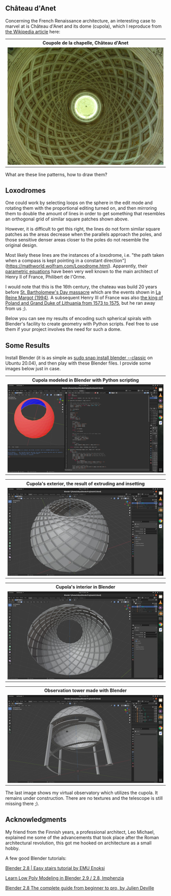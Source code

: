 ## Château d'Anet

Concerning the French Renaissance architecture, an interesting case to marvel at is Château d'Anet and its dome (cupola), which I reproduce from [the Wikipedia article](https://fr.wikipedia.org/wiki/Ch%C3%A2teau_d%27Anet) here:

<table>
<tr>
<th style="text-align:center"> Coupole de la chapelle, Château d'Anet</th>
</tr>
<tr>
<td>
<img src="./ChapelleAnet3.jpeg"  alt="cupola, Château d'Anet" width="100%" >
</td>
</tr>
</table>

What are these line patterns, how to draw them?

## Loxodromes

One could work by selecting loops on the sphere in the edit mode and rotating them with the proportional editing turned on, and then mirroring them to double the amount of lines in order to get something that resembles an orthogonal grid of similar square patches shown above. 

However, it is difficult to get this right, the lines do not form similar square patches as the areas decrease when the parallels approach the poles, and those sensitive denser areas closer to the poles do not resemble the original design.

Most likely these lines are the instances of a loxodrome, i.e. "the path taken when a compass is kept pointing in a constant direction"](https://mathworld.wolfram.com/Loxodrome.html). Apparently, their [parametric equations](https://mathworld.wolfram.com/SphericalSpiral.html) have been very well known to the main architect of Henry II of France, Philibert de l'Orme. 

I would note that this is the 16th century, the chateau was build 20 years before [St. Bartholomew's Day massacre](https://en.wikipedia.org/wiki/St._Bartholomew%27s_Day_massacre) which are the events shown in [La Reine Margot (1994)](https://www.imdb.com/title/tt0110963/). A subsequent Henry III of France was also [the king of Poland and Grand Duke of Lithuania from 1573 to 1575](https://en.wikipedia.org/wiki/Henry_III_of_France), but he ran away from us ;).

Below you can see my results of encoding such spherical spirals with Blender's facility to create geometry with Python scripts. Feel free to use them if your project involves the need for such a dome.

## Some Results

Install Blender (it is as simple as [sudo snap install blender --classic](https://linuxconfig.org/how-to-install-blender-on-ubuntu-20-04-focal-fossa-linux-desktop)
on Ubuntu 20.04), and then play with these Blender files. I provide some images below just in case.

<table>
<tr>
<th style="text-align:center"> Cupola modeled in Blender with Python scripting</th>
</tr>
<tr>
<td>
<img src="./scr01.jpg"  alt="cupola, Château d'Anet, Blender" width="100%" >
</td>
</tr>
</table>

<table>
<tr>
<th style="text-align:center"> Cupola's exterior, the result of extruding and insetting</th>
</tr>
<tr>
<td>
<img src="./scr02.jpg"  alt="cupola exterior in Blender" width="100%" >
</td>
</tr>
</table>

<table>
<tr>
<th style="text-align:center"> Cupola's interior in Blender</th>
</tr>
<tr>
<td>
<img src="./scr03.jpg"  alt="cupola exterior in Blender" width="100%" >
</td>
</tr>
</table>

<table>
<tr>
<th style="text-align:center"> Observation tower made with Blender</th>
</tr>
<tr>
<td>
<img src="./scr04.jpg"  alt="cupola exterior in Blender" width="100%" >
</td>
</tr>
</table>

The last image shows my virtual observatory which utilizes the cupola. It remains under construction. There are no textures and the telescope is still missing there ;).

## Acknowledgments

My friend from the Finnish years, a professional architect, Leo Michael, explained me some of the advancements that took place after the Roman architectural revolution, this got me hooked on architecture as a small hobby.

A few good Blender tutorials:

[Blender 2.8 | Easy stairs tutorial by EMU Enoksi](https://www.youtube.com/watch?v=UZbVC9imtIg)

[Learn Low Poly Modeling in Blender 2.9 / 2.8, Imphenzia](https://www.youtube.com/watch?v=1jHUY3qoBu8)

[Blender 2.8 The complete guide from beginner to pro, by Julien Deville](https://www.udemy.com/course/blender-28-the-complete-guide-from-beginner-to-pro/)
